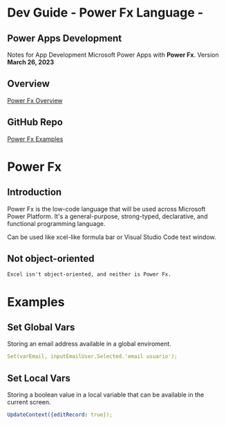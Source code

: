 # Dev Guide - Power Fx Language -
## Power Apps Development

Notes for App Development Microsoft Power Apps with  **Power Fx**. Version **March 26, 2023**

## Overview
[Power Fx Overview](https://learn.microsoft.com/es-es/power-platform/power-fx/overview)

## GitHub Repo
[Power Fx Examples](https://github.com/microsoft/power-fx)

# Power Fx

## Introduction

Power Fx is the low-code language that will be used across Microsoft Power Platform. It's a general-purpose, strong-typed, declarative, and functional programming language.

Can be used like xcel-like formula bar or Visual Studio Code text window.


## Not object-oriented
`Excel isn't object-oriented, and neither is Power Fx. `

# Examples
## Set Global Vars
Storing an email address available in a global enviroment.
```yaml
Set(varEmail, inputEmailUser.Selected.'email usuario');
```
## Set Local Vars
Storing a boolean value in a local variable that can be available in the current screen.
```yaml
UpdateContext({editRecord: true});
```
